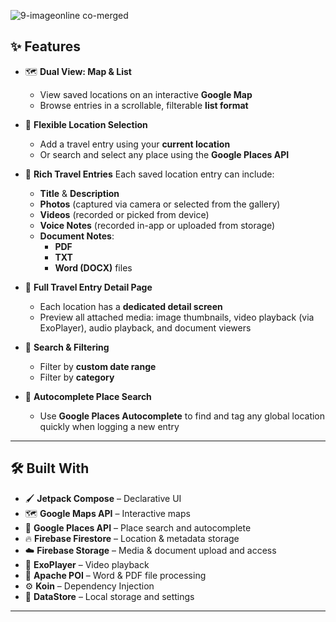 ![9-imageonline co-merged](https://github.com/user-attachments/assets/e5166b21-1925-47cb-a78c-1426d18d4e39)

## ✨ Features

- 🗺️ **Dual View: Map & List**
  - View saved locations on an interactive **Google Map**
  - Browse entries in a scrollable, filterable **list format**

- 🧭 **Flexible Location Selection**
  - Add a travel entry using your **current location**
  - Or search and select any place using the **Google Places API**

- 📝 **Rich Travel Entries**
  Each saved location entry can include:
  - **Title** & **Description**
  - **Photos** (captured via camera or selected from the gallery)
  - **Videos** (recorded or picked from device)
  - **Voice Notes** (recorded in-app or uploaded from storage)
  - **Document Notes**:
    - **PDF**
    - **TXT**
    - **Word (DOCX)** files

- 📂 **Full Travel Entry Detail Page**
  - Each location has a **dedicated detail screen**
  - Preview all attached media: image thumbnails, video playback (via ExoPlayer), audio playback, and document viewers

- 🎯 **Search & Filtering**
  - Filter by **custom date range**
  - Filter by **category**

- 🧭 **Autocomplete Place Search**
  - Use **Google Places Autocomplete** to find and tag any global location quickly when logging a new entry

---

## 🛠️ Built With

- 🖌️ **Jetpack Compose** – Declarative UI
- 🗺️ **Google Maps API** – Interactive maps
- 📍 **Google Places API** – Place search and autocomplete
- 🔥 **Firebase Firestore** – Location & metadata storage
- ☁️ **Firebase Storage** – Media & document upload and access
- 🎥 **ExoPlayer** – Video playback
- 📄 **Apache POI** – Word & PDF file processing
- ⚙️ **Koin** – Dependency Injection
- 💾 **DataStore** – Local storage and settings

---

